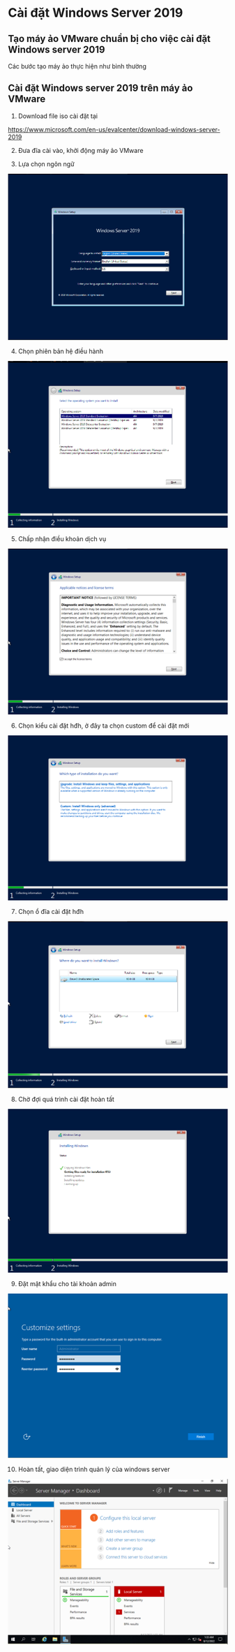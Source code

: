 # Cài đặt Windows Server 2019

## Tạo máy ảo VMware chuẩn bị cho việc cài đặt Windows server 2019

Các bước tạo máy ảo thực hiện như bình thường

## Cài đặt Windows server 2019 trên máy ảo VMware

1. Download file iso cài đặt tại

https://www.microsoft.com/en-us/evalcenter/download-windows-server-2019

2. Đưa đĩa cài vào, khởi động máy ảo VMware

3. Lựa chọn ngôn ngữ

![](./images/choose_language.png)

4. Chọn phiên bản hệ điều hành

![](./images/choose_version.png)

5. Chấp nhận điều khoản dịch vụ

![](./images/accept_license.png)

6. Chọn kiểu cài đặt hđh, ở đây ta chọn custom để cài đặt mới

![](./images/choose_install_type.png)

7. Chọn ổ đĩa cài đặt hđh

![](./images/choose_disk.png)

8. Chờ đợi quá trình cài đặt hoàn tất

![](./images/setup_process.png)

9. Đặt mật khẩu cho tài khoản admin

![](./images/set_password.png)

10. Hoàn tất, giao diện trình quản lý của windows server

![](./images/done.png)